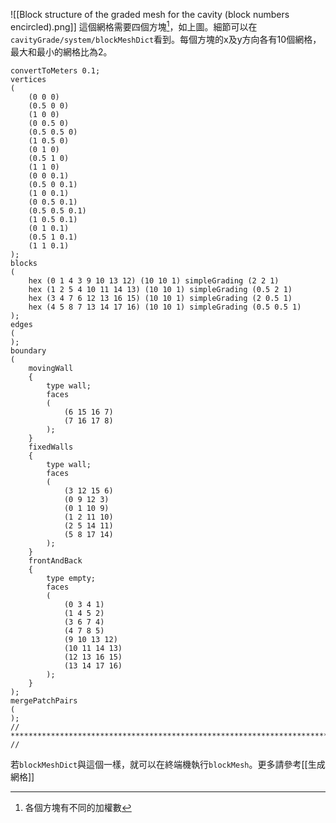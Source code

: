 ![[Block structure of the graded mesh for the cavity (block numbers encircled).png]]
這個網格需要四個方塊[^1]，如上圖。細節可以在`cavityGrade/system/blockMeshDict`看到。每個方塊的x及y方向各有10個網格，最大和最小的網格比為2。
```
convertToMeters 0.1;
vertices
(
	(0 0 0)
	(0.5 0 0)
	(1 0 0)
	(0 0.5 0)
	(0.5 0.5 0)
	(1 0.5 0)
	(0 1 0)
	(0.5 1 0)
	(1 1 0)
	(0 0 0.1)
	(0.5 0 0.1)
	(1 0 0.1)
	(0 0.5 0.1)
	(0.5 0.5 0.1)
	(1 0.5 0.1)
	(0 1 0.1)
	(0.5 1 0.1)
	(1 1 0.1)
);
blocks
(
    hex (0 1 4 3 9 10 13 12) (10 10 1) simpleGrading (2 2 1)  
	hex (1 2 5 4 10 11 14 13) (10 10 1) simpleGrading (0.5 2 1) 
    hex (3 4 7 6 12 13 16 15) (10 10 1) simpleGrading (2 0.5 1)  
    hex (4 5 8 7 13 14 17 16) (10 10 1) simpleGrading (0.5 0.5 1)  
);
edges
(
);
boundary
(
	movingWall
	{
		type wall;
		faces
		(
			(6 15 16 7)
			(7 16 17 8)
		);
	}
	fixedWalls
	{
		type wall;
		faces
		(
			(3 12 15 6)
			(0 9 12 3)
			(0 1 10 9)
			(1 2 11 10)
			(2 5 14 11)
			(5 8 17 14)
		);
	}
	frontAndBack
	{
		type empty;
		faces
		(
			(0 3 4 1)
			(1 4 5 2)
			(3 6 7 4)
			(4 7 8 5)
			(9 10 13 12)
			(10 11 14 13)
			(12 13 16 15)
			(13 14 17 16)
		);
	}
);
mergePatchPairs
(
);
// ************************************************************************* //
```
若`blockMeshDict`與這個一樣，就可以在終端機執行`blockMesh`。更多請參考[[生成網格]]

[^1]:各個方塊有不同的加權數